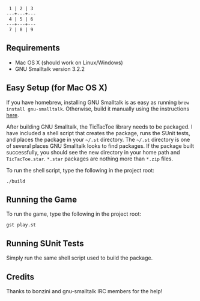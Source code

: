      1 | 2 | 3
    ---+---+---
     4 | 5 | 6
    ---+---+---
     7 | 8 | 9

## Requirements

* Mac OS X (should work on Linux/Windows)
* GNU Smalltalk version 3.2.2

## Easy Setup (for Mac OS X)

If you have homebrew, installing GNU Smalltalk is as easy as running <code>brew install gnu-smalltalk</code>.  Otherwise, build it manually using the instructions [here](http://smalltalk.gnu.org/download/cvs).

After building GNU Smalltalk, the TicTacToe library needs to be packaged.  I have included a shell script that creates the package, runs the SUnit tests, and places the package in your <code>~/.st</code> directory.  The <code>~/.st</code> directory is one of several places GNU Smalltalk looks to find packages.  If the package built successfully, you should see the new directory in your home path and <code>TicTacToe.star</code>.  <code>\*.star</code> packages are nothing more than <code>\*.zip</code> files. 

To run the shell script, type the following in the project root:

    ./build

## Running the Game

To run the game, type the following in the project root:

    gst play.st

## Running SUnit Tests

Simply run the same shell script used to build the package.

## Credits

Thanks to bonzini and gnu\-smalltalk IRC members for the help!
